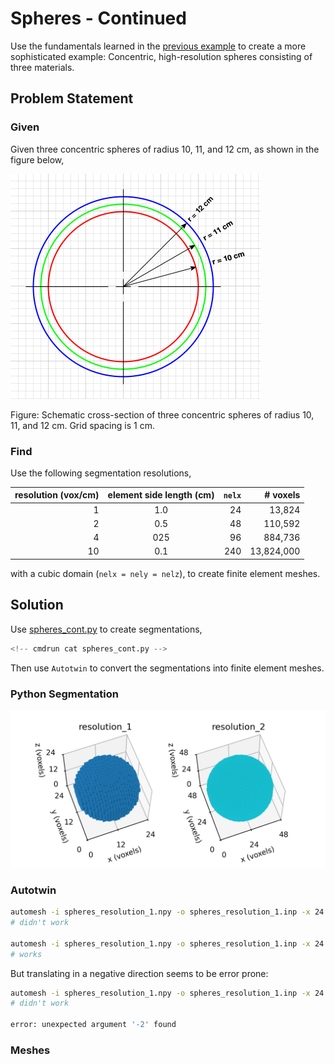 # Spheres - Continued

Use the fundamentals learned in the [previous example](../spheres/README.md) to create a more sophisticated example:  Concentric, high-resolution spheres consisting of three materials.

## Problem Statement

### Given

Given three concentric spheres of radius 10, 11, and 12 cm, as shown in the figure below,

![spheres_cont_dim](spheres_cont_dim.png)

Figure: Schematic cross-section of three concentric spheres of radius 10, 11, and 12 cm.  Grid spacing is 1 cm.

### Find

Use the following segmentation resolutions,

resolution (vox/cm) | element side length (cm) | `nelx` | # voxels
---: | :---: | ---: | ---:
1 | 1.0 | 24 | 13,824
2 | 0.5 | 48 | 110,592
4 | 025 | 96 | 884,736
10 | 0.1 | 240 | 13,824,000

with a cubic domain (`nelx = nely = nelz`),
to create finite element meshes.

## Solution

Use [spheres_cont.py](spheres_cont.py) to create segmentations,

```python
<!-- cmdrun cat spheres_cont.py -->
```

Then use `Autotwin` to convert the segmentations into finite element meshes.

### Python Segmentation

![spheres_cont](spheres_cont.png)

### Autotwin

```sh
automesh -i spheres_resolution_1.npy -o spheres_resolution_1.inp -x 24 -y 24 -z 24 -xtranslate -12 -ytranslate -12 -ztranslate -12
# didn't work

automesh -i spheres_resolution_1.npy -o spheres_resolution_1.inp -x 24 -y 24 -z 24 --xtranslate 24 --ytranslate 24 --ztranslate 24
# works
```

But translating in a negative direction seems to be error prone:

```sh
automesh -i spheres_resolution_1.npy -o spheres_resolution_1.inp -x 24 -y 24 -z 24 --xtranslate -24 --ytranslate 24 --ztranslate 24
# didn't work

error: unexpected argument '-2' found
```

### Meshes
